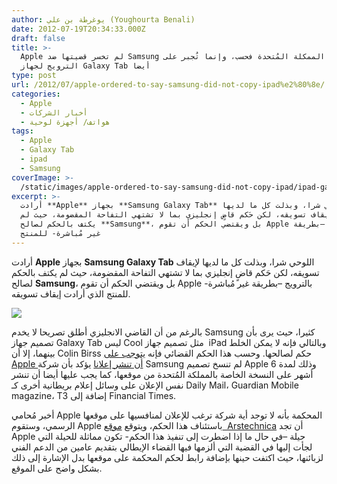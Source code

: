 ```yaml
---
author: يوغرطة بن علي (Youghourta Benali)
date: 2012-07-19T20:34:33.000Z
draft: false
title: >-
  Apple لم تخسر قضيتها ضد Samsung في الممكلة المُتحدة فحسب، وإنما تُجبر على
  الترويج لجهاز Galaxy Tab أيضا
type: post
url: /2012/07/apple-ordered-to-say-samsung-did-not-copy-ipad%e2%80%8e/
categories:
  - Apple
  - أخبار الشركات
  - هواتف/ أجهزة لوحية
tags:
  - Apple
  - Galaxy Tab
  - ipad
  - Samsung
coverImage: >-
  /static/images/apple-ordered-to-say-samsung-did-not-copy-ipad‎/ipad-galaxy-tab.jpg
excerpt: >-
  أرادت **Apple** بجهاز **Samsung Galaxy Tab** اللوحي شرا، وبذلت كل ما لديها
  لإيقاف تسويقه، لكن حَكم قاضٍ إنجليزي بما لا تشتهي التفاحة المقضومة، حيث لم
  يكتف بالحكم لصالح **Samsung**، بل ويقتضي الحكم أن تقوم Apple بالترويج –بطريقة
  غير مُباشرة- للمنتج
---
```

أرادت **Apple** بجهاز **Samsung Galaxy Tab** اللوحي شرا، وبذلت كل ما لديها لإيقاف تسويقه، لكن حَكم قاضٍ إنجليزي بما لا تشتهي التفاحة المقضومة، حيث لم يكتف بالحكم لصالح **Samsung**، بل ويقتضي الحكم أن تقوم Apple بالترويج –بطريقة غير مُباشرة- للمنتج الذي أرادت إيقاف تسويقه.

![](/static/images/apple-ordered-to-say-samsung-did-not-copy-ipad‎/ipad-galaxy-tab.jpg)

بالرغم من أن القاضي الانجليزي أطلق تصريحا لا يخدم Samsung كثيرا، حيث يرى بأن تصميم جهاز Galaxy Tab ليس Cool مثل تصميم جهاز  iPad وبالتالي فإنه لا يمكن الخلط بينهما، إلا أن Colin Birss حكم لصالحها. وحسب هذا الحكم القضائي فإنه [يتوجب على Apple أن تنشر إعلانا](http://www.bloomberg.com/news/2012-07-18/apple-must-publish-notice-samsung-didn-t-copy-ipad-judge-says.html) يؤكد بأن شركة Samsung لم تنسخ تصميم Apple وذلك لمدة 6 أشهر على النسخة الخاصة بالمملكة المُتحدة من موقعها، كما يجب عليها أيضا أن تنشر نفس الإعلان على وسائل إعلام بريطانية أخرى كـ Daily Mail، Guardian Mobile magazine، T3 إضافة إلى Financial Times.

أخبر مُحامي Apple المحكمة بأنه لا توجد أية شركة ترغب للإعلان لمنافسيها على موقعها الرسمي، وستقوم Apple باستئناف هذا الحكم، ويتوقع [موقع  Arstechnica](http://arstechnica.com/apple/2012/07/judge-to-apple-tell-uk-consumers-samsung-didnt-infringe-on-ipad-design/?utm_medium=twitter\&utm_source=mactweets) أن تجد Apple حيلة –في حال ما إذا اضطرت إلى تنفيذ هذا الحكم- تكون مماثلة للحيلة التي لجأت إليها في القضية التي ألزمها فيها القضاء الإيطالي بتقديم عامين من الدعم الفني لزبائنها، حيث اكتفت حينها بإضافة رابط لحكم المحكمة على موقعها بدل الإشارة إلى ذلك بشكل واضح على الموقع.
